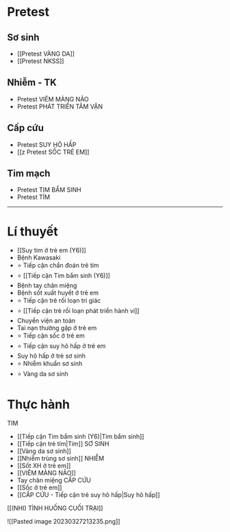 # Pretest
## Sơ sinh
- [[Pretest VÀNG DA]]
- [[Pretest NKSS]]
## Nhiễm - TK
- Pretest VIÊM MÀNG NÃO
- Pretest PHÁT TRIỂN TÂM VẬN

## Cấp cứu
- Pretest SUY HÔ HẤP
- [[z Pretest SỐC TRẺ EM]]

## Tim mạch
- Pretest TIM BẨM SINH
- Pretest TÍM

---
# Lí thuyết
- [[Suy tim ở trẻ em (Y6)]]
- Bệnh Kawasaki
- ⭐ Tiếp cận chẩn đoán trẻ tím
- ⭐ [[Tiếp cận Tim bẩm sinh (Y6)]]
- Bệnh tay chân miệng
- Bệnh sốt xuất huyết ở trẻ em
- ⭐ Tiếp cận trẻ rối loạn tri giác
- ⭐ [[Tiếp cận trẻ rối loạn phát triển hành vi]]
- Chuyển viện an toàn
- Tai nạn thường gặp ở trẻ em
- ⭐ Tiếp cận sốc ở trẻ em
- ⭐ Tiếp cận suy hô hấp ở trẻ em
- Suy hô hấp ở trẻ sơ sinh
- ⭐ Nhiễm khuẩn sơ sinh
- ⭐ Vàng da sơ sinh

# Thực hành
TIM
- [[Tiếp cận Tim bẩm sinh (Y6)|Tim bẩm sinh]]
- [[Tiếp cận trẻ tím|Tím]]
SƠ SINH
- [[Vàng da sơ sinh]]
- [[Nhiễm trùng sơ sinh]]
NHIỄM
- [[Sốt XH ở trẻ em]]
- [[VIÊM MÀNG NÃO]]
- Tay chân miệng
CẤP CỨU
- [[Sốc ở trẻ em]]
- [[CẤP CỨU - Tiếp cận trẻ suy hô hấp|Suy hô hấp]]

[[(NHI) TÌNH HUỐNG CUỐI TRẠI]]

![[Pasted image 20230327213235.png]]